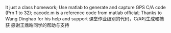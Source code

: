 It just a class homework;
Use matlab to generate and capture GPS C/A code (Prn 1  to 32);
cacode.m is a reference code from matlab official;
Thanks to Wang Dinghao for his help and support
课堂作业级别的代码，C/A吗生成和捕获
感谢王鼎皓同学的帮助与支持
